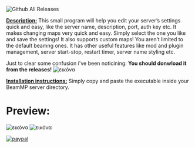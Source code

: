 ![Github All Releases](https://img.shields.io/github/downloads/SteliosLL/BeamMP-Server-Management-Tool/total.svg)

<ins>**Description:**</ins> This small program will help you edit your server’s settings quick and easy, like the server name, description, port, auth key etc. It makes changing maps very quick and easy. Simply select the one you like and save the settings! It also supports custom maps! You aren’t limited to the default beamng ones. It has other useful features like mod and plugin management, server start-stop, restart timer, server name styling etc.

Just to clear some confusion i've been noticining: **You should donwload it from the releases!**
![εικόνα](https://github.com/SteliosLL/BeamMP-Server-Management-Tool/assets/55713334/3009e584-2fef-4cb5-aae6-b291377ff79d)

<ins>**Installation instructions:**</ins> Simply copy and paste the executable inside your BeamMP server directory.

# **Preview:**
![εικόνα](https://github.com/SteliosLL/BeamMP-Server-Management-Tool/assets/55713334/2f1e852d-27f7-4346-9987-3674e17d098a)
![εικόνα](https://github.com/SteliosLL/BeamMP-Server-Management-Tool/assets/55713334/520cc19b-fcb5-4352-9c04-165cc032a734)

[![paypal](https://www.paypalobjects.com/en_US/i/btn/btn_donateCC_LG.gif)](https://www.paypal.com/donate/?hosted_button_id=FFFSN8XZHVWRU)
